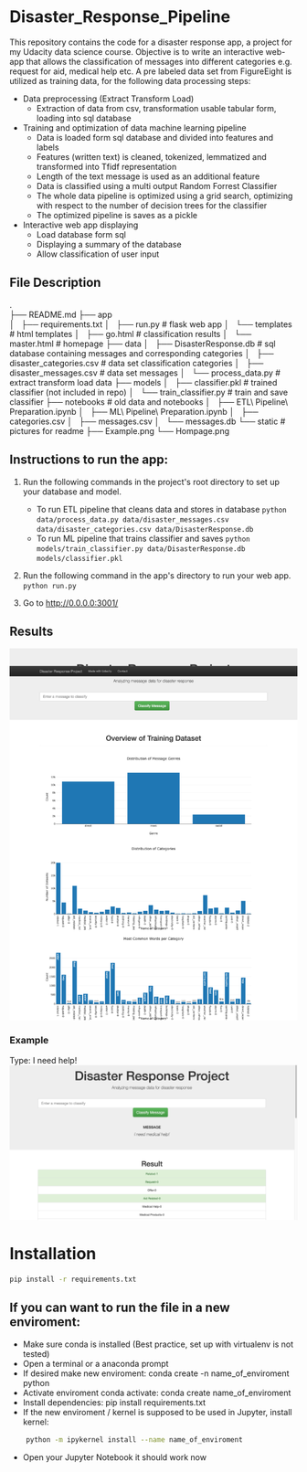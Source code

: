 # Disaster_Response_Pipeline
This repository contains the code for a disaster response app, a project for my Udacity data science course.
Objective is to write an interactive web-app that allows the classification of messages into different categories
e.g. request for aid, medical help etc. A pre labeled data set from FigureEight is utilized as training data, for 
the following data processing steps:

- Data preprocessing (Extract Transform Load)
    - Extraction of data from csv, transformation usable tabular form, loading into sql database
- Training and optimization of data machine learning pipeline
    - Data is loaded form sql database and divided into features and labels
    - Features (written text) is cleaned, tokenized, lemmatized and transformed into Tfidf representation
    - Length of the text message is used as an additional feature
    - Data is classified using a multi output Random Forrest Classifier
    - The whole data pipeline is optimized using a grid search, optimizing with respect to the number of decision trees for the classifier
    - The optimized pipeline is saves as a pickle
- Interactive web app displaying
    - Load database form sql
    - Displaying a summary of the database
    - Allow classification of user input

## File Description
.  
├── README.md
├── app                              
│   ├── requirements.txt
│   ├── run.py                      # flask web app
│   └── templates                   # html templates
│       ├── go.html                 # classification results
│       └── master.html             # homepage
├── data
│   ├── DisasterResponse.db         # sql database containing messages and corresponding categories
│   ├── disaster_categories.csv     # data set classification categories
│   ├── disaster_messages.csv       # data set messages
│   └── process_data.py             # extract transform load data
├── models
│   ├── classifier.pkl              # trained classifier (not included in repo)
│   └── train_classifier.py         # train and save classifier
├── notebooks                       # old data and notebooks
│   ├── ETL\ Pipeline\ Preparation.ipynb
│   ├── ML\ Pipeline\ Preparation.ipynb
│   ├── categories.csv
│   ├── messages.csv
│   └── messages.db
└── static                          # pictures for readme
    ├── Example.png
    └── Hompage.png

## Instructions to run the app:
1. Run the following commands in the project's root directory to set up your database and model.

    - To run ETL pipeline that cleans data and stores in database
        `python data/process_data.py data/disaster_messages.csv data/disaster_categories.csv data/DisasterResponse.db`
    - To run ML pipeline that trains classifier and saves
        `python models/train_classifier.py data/DisasterResponse.db models/classifier.pkl`

2. Run the following command in the app's directory to run your web app.
    `python run.py`

3. Go to http://0.0.0.0:3001/

## Results

![Homepage](static/Homepage.png)
### Example
Type: I need help!
![Homepage](static/Example.png)

# Installation 
```bash
pip install -r requirements.txt
```

## If you can want to run the file in a new enviroment:
- Make sure conda is installed (Best practice, set up with virtualenv is not tested)
- Open a terminal or a anaconda prompt
- If desired make new enviroment: conda create -n name_of_enviroment python
- Activate enviroment conda activate: conda create name_of_enviroment
- Install dependencies: pip install requirements.txt
- If the new enviroment / kernel is supposed to be used in Jupyter, install kernel:
```bash
    python -m ipykernel install --name name_of_enviroment
```
- Open your Jupyter Notebook it should work now


